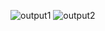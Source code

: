 ![output1](https://github.com/Amruta-Reddy/Python_Practice/assets/115242296/71d70bee-cdb6-4069-8f64-20df3655a296)
![output2](https://github.com/Amruta-Reddy/Python_Practice/assets/115242296/55d5b409-a33d-4466-82cf-268947b1511f)
